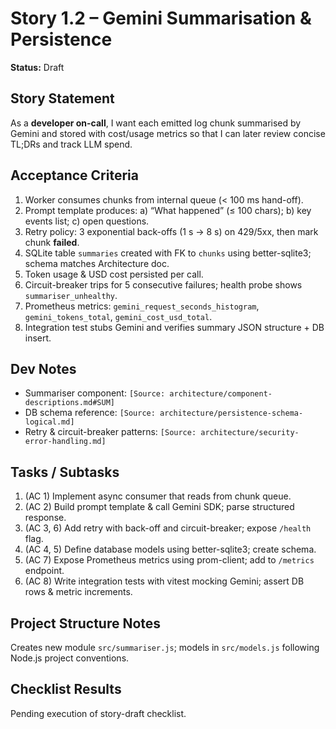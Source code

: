 # Story 1.2 – Gemini Summarisation & Persistence

**Status:** Draft

## Story Statement
As a **developer on-call**, I want each emitted log chunk summarised by Gemini and stored with cost/usage metrics so that I can later review concise TL;DRs and track LLM spend.

## Acceptance Criteria
1. Worker consumes chunks from internal queue (< 100 ms hand-off).
2. Prompt template produces: a) “What happened” (≤ 100 chars); b) key events list; c) open questions.
3. Retry policy: 3 exponential back-offs (1 s → 8 s) on 429/5xx, then mark chunk **failed**.
4. SQLite table `summaries` created with FK to `chunks` using better-sqlite3; schema matches Architecture doc.
5. Token usage & USD cost persisted per call.
6. Circuit-breaker trips for 5 consecutive failures; health probe shows `summariser_unhealthy`.
7. Prometheus metrics: `gemini_request_seconds_histogram`, `gemini_tokens_total`, `gemini_cost_usd_total`.
8. Integration test stubs Gemini and verifies summary JSON structure + DB insert.

## Dev Notes
* Summariser component: `[Source: architecture/component-descriptions.md#SUM]`
* DB schema reference: `[Source: architecture/persistence-schema-logical.md]`
* Retry & circuit-breaker patterns: `[Source: architecture/security-error-handling.md]`

## Tasks / Subtasks
1. (AC 1) Implement async consumer that reads from chunk queue.
2. (AC 2) Build prompt template & call Gemini SDK; parse structured response.
3. (AC 3, 6) Add retry with back-off and circuit-breaker; expose `/health` flag.
4. (AC 4, 5) Define database models using better-sqlite3; create schema.
5. (AC 7) Expose Prometheus metrics using prom-client; add to `/metrics` endpoint.
6. (AC 8) Write integration tests with vitest mocking Gemini; assert DB rows & metric increments.

## Project Structure Notes
Creates new module `src/summariser.js`; models in `src/models.js` following Node.js project conventions.

## Checklist Results
Pending execution of story-draft checklist. 